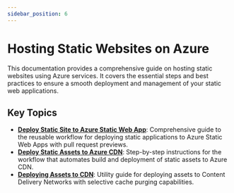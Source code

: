 ```yaml
---
sidebar_position: 6
---
```


# Hosting Static Websites on Azure

This documentation provides a comprehensive guide on hosting static websites
using Azure services. It covers the essential steps and best practices to ensure
a smooth deployment and management of your static web applications.

## Key Topics

- **[Deploy Static Site to Azure Static Web App](./build-deploy-static-web-app.md)**:
  Comprehensive guide to the reusable workflow for deploying static applications
  to Azure Static Web Apps with pull request previews.
- **[Deploy Static Assets to Azure CDN](./build-deploy-static-assets.md)**:
  Step-by-step instructions for the workflow that automates build and deployment
  of static assets to Azure CDN.
- **[Deploying Assets to CDN](./static-assets-deploy.md)**: Utility guide for
  deploying assets to Content Delivery Networks with selective cache purging
  capabilities.
